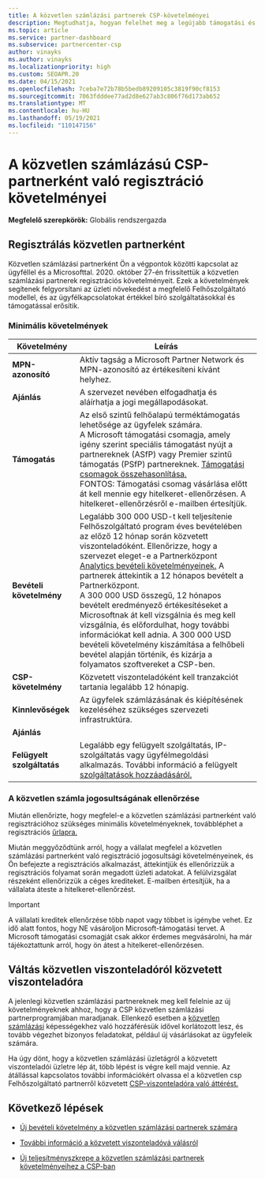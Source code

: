 ```yaml
---
title: A közvetlen számlázási partnerek CSP-követelményei
description: Megtudhatja, hogyan felelhet meg a legújabb támogatási és szolgáltatási követelményeknek, hogy közvetlen számlázási partnerré váljon a Microsoft felhőszolgáltató (CSP) programban.
ms.topic: article
ms.service: partner-dashboard
ms.subservice: partnercenter-csp
author: vinayks
ms.author: vinayks
ms.localizationpriority: high
ms.custom: SEOAPR.20
ms.date: 04/15/2021
ms.openlocfilehash: 7ceba7e72b78b5bedb89209105c3819f90cf8153
ms.sourcegitcommit: 7063fdddee77ad2d8e627ab3c806f76d173ab652
ms.translationtype: MT
ms.contentlocale: hu-HU
ms.lasthandoff: 05/19/2021
ms.locfileid: "110147156"
---
```

# <a name="requirements-to-enroll-as-a-csp-direct-bill-partner"></a>A közvetlen számlázású CSP-partnerként való regisztráció követelményei

**Megfelelő szerepkörök:** Globális rendszergazda

## <a name="enroll-as-a-direct-partner"></a>Regisztrálás közvetlen partnerként

Közvetlen számlázási partnerként Ön a végpontok közötti kapcsolat az ügyféllel és a Microsofttal. 2020. október 27-én frissítettük a közvetlen számlázási partnerek regisztrációs követelményeit. Ezek a követelmények segítenek felgyorsítani az üzleti növekedést a megfelelő Felhőszolgáltató modellel, és az ügyfélkapcsolatokat értékkel bíró szolgáltatásokkal és támogatással erősítik.  

### <a name="minimum-requirements"></a>Minimális követelmények

|**Követelmény**|  **Leírás**  |
|--------------------------------|--------------------------------------------------------------|
|**MPN-azonosító**   |Aktív tagság a Microsoft Partner Network és MPN-azonosító az értékesíteni kívánt helyhez.   |
|**Ajánlás**   |A szervezet nevében elfogadhatja és aláírhatja a jogi megállapodásokat.|
|**Támogatás**   |Az első szintű felhőalapú terméktámogatás lehetősége az ügyfelek számára. <br/>A Microsoft támogatási csomagja, amely igény szerint speciális támogatást nyújt a partnereknek (ASfP) vagy Premier szintű támogatás (PSfP) partnereknek. [Támogatási csomagok összehasonlítása.](https://partner.microsoft.com/support/partnersupport)<br/>FONTOS: Támogatási csomag vásárlása előtt át kell mennie egy hitelkeret-ellenőrzésen. A hitelkeret-ellenőrzésről e-mailben értesítjük. |
|**Bevételi követelmény**|Legalább 300 000 USD-t kell teljesítenie Felhőszolgáltató program éves bevételében az előző 12 hónap során közvetett viszonteladóként. Ellenőrizze, hogy a szervezet eleget-e a Partnerközpont [Analytics bevételi követelményeinek.](https://partner.microsoft.com/resources/detail/new-subscription-analytics-report-on-partner-center-guide-pdf) A partnerek áttekintik a 12 hónapos bevételt a Partnerközpont.<br/>A 300 000 USD összegű, 12 hónapos bevételt eredményező értékesítéseket a Microsoftnak át kell vizsgálnia és meg kell vizsgálnia, és előfordulhat, hogy további információkat kell adnia. A 300 000 USD bevételi követelmény kiszámítása a felhőbeli bevétel alapján történik, és kizárja a folyamatos szoftvereket a CSP-ben.|
|**CSP-követelmény**|Közvetett viszonteladóként kell tranzakciót tartania legalább 12 hónapig.| 
|**Kinnlevőségek** |Az ügyfelek számlázásának és kiépítésének kezeléséhez szükséges szervezeti infrastruktúra.|
|**Ajánlás**|             |
|**Felügyelt szolgáltatás**   |Legalább egy felügyelt szolgáltatás, IP-szolgáltatás vagy ügyfélmegoldási alkalmazás. További információ a felügyelt [szolgáltatások hozzáadásáról.](https://partner.microsoft.com/business-opportunities/managed-services-provider)|


### <a name="verify-direct-bill-eligibility"></a>A közvetlen számla jogosultságának ellenőrzése

Miután ellenőrizte, hogy megfelel-e a közvetlen számlázási partnerként való regisztrációhoz szükséges minimális követelményeknek, továbbléphet a regisztrációs [űrlapra.](https://forms.office.com/r/0fP4fFT8n8)

Miután meggyőződtünk arról, hogy a vállalat megfelel a közvetlen számlázási partnerként való regisztráció jogosultsági követelményeinek, és Ön befejezte a regisztrációs alkalmazást, áttekintjük és ellenőrizzük a regisztrációs folyamat során megadott üzleti adatokat. A felülvizsgálat részeként ellenőrizzük a céges krediteket. E-mailben értesítjük, ha a vállalata áteste a hitelkeret-ellenőrzést.

>[!IMPORTANT]
>A vállalati kreditek ellenőrzése több napot vagy többet is igénybe vehet. Ez idő alatt fontos, hogy NE vásároljon Microsoft-támogatási tervet. A Microsoft támogatási csomagját csak akkor érdemes megvásárolni, ha már tájékoztattunk arról, hogy ön átest a hitelkeret-ellenőrzésen.

## <a name="transition-from-direct-to-indirect-reseller"></a>Váltás közvetlen viszonteladóról közvetett viszonteladóra

A jelenlegi közvetlen számlázási partnereknek meg kell felelnie az új követelményeknek ahhoz, hogy a CSP közvetlen számlázási partnerprogramjában maradjanak. Ellenkező esetben a [közvetlen számlázási](restricted-direct-bill-capabilities.md) képességekhez való hozzáférésük idővel korlátozott lesz, és tovább végezhet bizonyos feladatokat, például új vásárlásokat az ügyfeleik számára.

Ha úgy dönt, hogy a közvetlen számlázási üzletágról a közvetett viszonteladói üzletre lép át, több lépést is végre kell majd vennie. Az átállással kapcsolatos további információkért olvassa el a közvetlen csp Felhőszolgáltató partnerről közvetett [CSP-viszonteladóra való áttérést.](transition-direct-to-indirect.md)

## <a name="next-steps"></a>Következő lépések

- [Új bevételi követelmény a közvetlen számlázási partnerek számára](./announcements/2020-october.md#13)
 
- [További információ a közvetett viszonteladóvá válásról](https://assetsprod.microsoft.com/csp-directbill-to-indirect-transition.pdf)

- [Új teljesítményszkrepe a közvetlen számlázási partnerek követelményeihez a CSP-ban](https://partner.microsoft.com/resources/collection/new-performance-standard-for-direct-bill-partner-requirements-in-csp#/)
